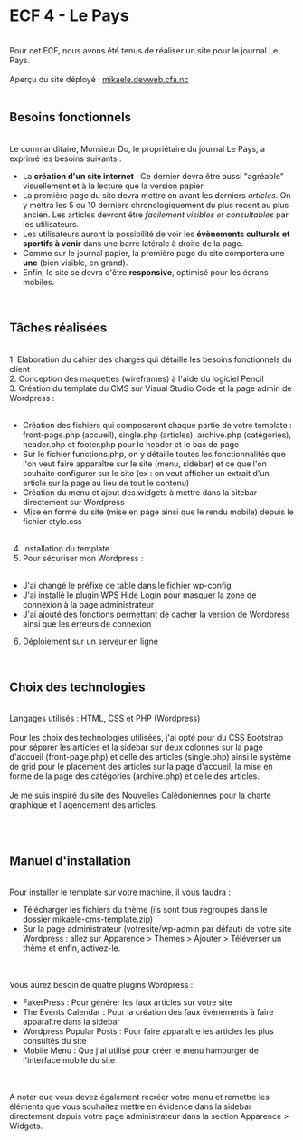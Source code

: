 <h1>ECF 4 - Le Pays</h1>
<br>
Pour cet ECF, nous avons été tenus de réaliser un site pour le journal Le Pays.
<br><br>
Aperçu du site déployé : <a href="http://mikaele.devweb.cfa.nc/">mikaele.devweb.cfa.nc</a>
<br><br>
<h2>Besoins fonctionnels</h2>
<br>
Le commanditaire, Monsieur Do, le propriétaire du journal Le Pays, a exprimé les besoins suivants :


* La **création d'un site internet** :  Ce dernier devra être aussi "agréable" visuellement et à la lecture que la version papier.
* La première page du site devra mettre en avant les derniers *articles*. On y mettra les 5 ou 10 derniers chronologiquement du plus récent au plus ancien. Les articles devront être *facilement visibles et consultables* par les utilisateurs.
* Les utilisateurs auront la possibilité de voir les **évènements culturels et sportifs à venir** dans une barre latérale à droite de la page.
* Comme sur le journal papier, la première page du site comportera une **une** (bien visible, en grand).
* Enfin, le site se devra d'être **responsive**, optimisé pour les écrans mobiles.
<br>

<h2>Tâches réalisées</h2>
<br>
1. Elaboration du cahier des charges qui détaille les besoins fonctionnels du client<br>
2. Conception des maquettes (wireframes) à l'aide du logiciel Pencil<br>
3. Création du template du CMS sur Visual Studio Code et la page admin de Wordpress :<br><br>

* Création des fichiers qui composeront chaque partie de votre template : front-page.php (accueil), single.php (articles), archive.php (catégories), header.php et footer.php pour le header et le bas de page<br>
* Sur le fichier functions.php, on y détaille toutes les fonctionnalités que l'on veut faire apparaître sur le site (menu, sidebar) et ce que l'on souhaite configurer sur le site (ex : on veut afficher un extrait d'un article sur la page au lieu de tout le contenu)<br>
* Création du menu et ajout des widgets à mettre dans la sitebar directement sur Wordpress<br>
* Mise en forme du site (mise en page ainsi que le rendu mobile) depuis le fichier style.css<br><br>

4. Installation du template<br>
5. Pour sécuriser mon Wordpress :<br><br>

* J'ai changé le préfixe de table dans le fichier wp-config<br>
* J'ai installé le plugin WPS Hide Login pour masquer la zone de connexion à la page administrateur<br>
* J'ai ajouté des fonctions permettant de cacher la version de Wordpress ainsi que les erreurs de connexion<br>

6. Déploiement sur un serveur en ligne
<br>

<h2>Choix des technologies</h2>
<br>
Langages utilisés : HTML, CSS et PHP (Wordpress)
<br><br>
Pour les choix des technologies utilisées, j'ai opté pour du CSS Bootstrap pour séparer les articles et la sidebar sur deux colonnes sur la page d'accueil (front-page.php) et celle des articles (single.php) ainsi le système de grid pour le placement des articles sur la page d'accueil, la mise en forme de la page des catégories (archive.php) et celle des articles.
<br><br>
Je me suis inspiré du site des Nouvelles Calédoniennes pour la charte graphique et l'agencement des articles.

<br><br>

<h2>Manuel d'installation</h2>
<br>
Pour installer le template sur votre machine, il vous faudra :<br>

* Télécharger les fichiers du thème (ils sont tous regroupés dans le dossier mikaele-cms-template.zip)<br>
* Sur la page administrateur (votresite/wp-admin par défaut) de votre site Wordpress : allez sur Apparence > Thèmes > Ajouter > Téléverser un thème et enfin, activez-le.

<br><br>
Vous aurez besoin de quatre plugins Wordpress :
<br>

* FakerPress : Pour générer les faux articles sur votre site<br>
* The Events Calendar : Pour la création des faux évènements à faire apparaître dans la sidebar<br>
* Wordpress Popular Posts : Pour faire apparaître les articles les plus consultés du site<br>
* Mobile Menu : Que j'ai utilisé pour créer le menu hamburger de l'interface mobile du site

<br><br>
A noter que vous devez également recréer votre menu et remettre les éléments que vous souhaitez mettre en évidence dans la sidebar directement depuis votre page administrateur dans la section Apparence > Widgets.
